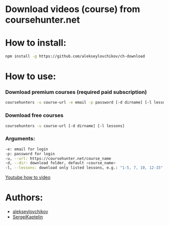 # Download videos (course) from coursehunter.net

# How to install:

```sh
npm install -g https://github.com/alekseylovchikov/ch-download
```

# How to use:

### Download premium courses (required paid subscription)

```sh
coursehunters -u course-url -e email -p password [-d dirname] [-l lessons]
```

### Download free courses

```sh
coursehunters -u course-url [-d dirname] [-l lessons]
```

### Arguments:

```sh
-e: email for login
-p: password for login
-u, --url: https://coursehunter.net/course_name
-d, --dir: download folder, default <course_name>
-l, --lessons: download only listed lessons, e.g.: "1-5, 7, 10, 12-15" or 3-7,9,11,15-20
```

[Youtube how to video](https://www.youtube.com/watch?v=qxcPrK7uW0s)

# Authors:

-   [alekseylovchikov](https://github.com/alekseylovchikov)
-   [SergeiKaptelin](https://github.com/SergeiKaptelin)
